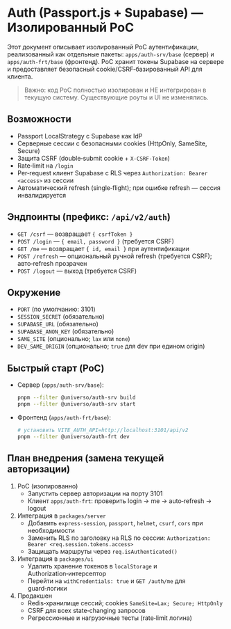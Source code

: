 # Auth (Passport.js + Supabase) — Изолированный PoC

Этот документ описывает изолированный PoC аутентификации, реализованный как отдельные пакеты: `apps/auth-srv/base` (сервер) и `apps/auth-frt/base` (фронтенд). PoC хранит токены Supabase на сервере и предоставляет безопасный cookie/CSRF‑базированный API для клиента.

> Важно: код PoC полностью изолирован и НЕ интегрирован в текущую систему. Существующие роуты и UI не изменялись.

## Возможности

-   Passport LocalStrategy с Supabase как IdP
-   Серверные сессии с безопасными cookies (HttpOnly, SameSite, Secure)
-   Защита CSRF (double‑submit cookie + `X-CSRF-Token`)
-   Rate‑limit на `/login`
-   Per‑request клиент Supabase с RLS через `Authorization: Bearer <access>` из сессии
-   Автоматический refresh (single‑flight); при ошибке refresh — сессия инвалидируется

## Эндпоинты (префикс: `/api/v2/auth`)

-   `GET /csrf` — возвращает `{ csrfToken }`
-   `POST /login` — `{ email, password }` (требуется CSRF)
-   `GET /me` — возвращает `{ id, email }` при аутентификации
-   `POST /refresh` — опциональный ручной refresh (требуется CSRF); авто‑refresh прозрачен
-   `POST /logout` — выход (требуется CSRF)

## Окружение

-   `PORT` (по умолчанию: 3101)
-   `SESSION_SECRET` (обязательно)
-   `SUPABASE_URL` (обязательно)
-   `SUPABASE_ANON_KEY` (обязательно)
-   `SAME_SITE` (опционально; `lax` или `none`)
-   `DEV_SAME_ORIGIN` (опционально; `true` для dev при едином origin)

## Быстрый старт (PoC)

-   Сервер (`apps/auth-srv/base`):
    ```bash
    pnpm --filter @universo/auth-srv build
    pnpm --filter @universo/auth-srv start
    ```
-   Фронтенд (`apps/auth-frt/base`):
    ```bash
    # установить VITE_AUTH_API=http://localhost:3101/api/v2
    pnpm --filter @universo/auth-frt dev
    ```

## План внедрения (замена текущей авторизации)

1. PoC (изолированно)
    - Запустить сервер авторизации на порту 3101
    - Клиент `apps/auth-frt`: проверить login → me → auto‑refresh → logout
2. Интеграция в `packages/server`
    - Добавить `express-session`, `passport`, `helmet`, `csurf`, `cors` при необходимости
    - Заменить RLS по заголовку на RLS по сессии: `Authorization: Bearer <req.session.tokens.access>`
    - Защищать маршруты через `req.isAuthenticated()`
3. Интеграция в `packages/ui`
    - Удалить хранение токенов в `localStorage` и Authorization‑интерсептор
    - Перейти на `withCredentials: true` и `GET /auth/me` для guard‑логики
4. Продакшен
    - Redis‑хранилище сессий; cookies `SameSite=Lax; Secure; HttpOnly`
    - CSRF для всех state‑changing запросов
    - Регрессионные и нагрузочные тесты (rate‑limit логина)
